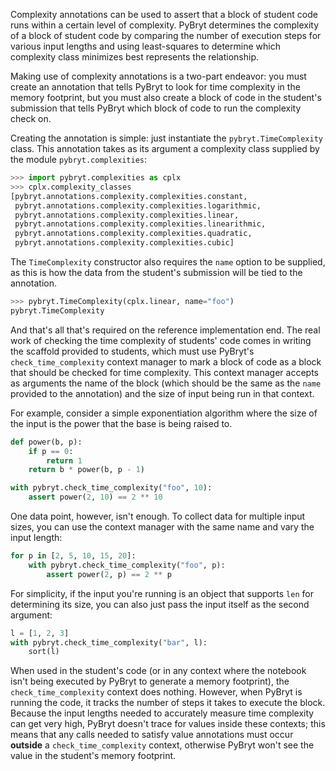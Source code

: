 Complexity annotations can be used to assert that a block of student code runs within a certain level of complexity. PyBryt determines the complexity of a block of student code by comparing the number of execution steps for various input lengths and using least-squares to determine which complexity class minimizes best represents the relationship.

Making use of complexity annotations is a two-part endeavor: you must create an annotation that tells PyBryt to look for time complexity in the memory footprint, but you must also create a block of code in the student's submission that tells PyBryt which block of code to run the complexity check on.

Creating the annotation is simple: just instantiate the `pybryt.TimeComplexity` class. This annotation takes as its argument a complexity class supplied by the module `pybryt.complexities`:


```python
>>> import pybryt.complexities as cplx
>>> cplx.complexity_classes
[pybryt.annotations.complexity.complexities.constant,
 pybryt.annotations.complexity.complexities.logarithmic,
 pybryt.annotations.complexity.complexities.linear,
 pybryt.annotations.complexity.complexities.linearithmic,
 pybryt.annotations.complexity.complexities.quadratic,
 pybryt.annotations.complexity.complexities.cubic]
```

The `TimeComplexity` constructor also requires the `name` option to be supplied, as this is how the data from the student's submission will be tied to the annotation.


```python
>>> pybryt.TimeComplexity(cplx.linear, name="foo")
pybryt.TimeComplexity
```

And that's all that's required on the reference implementation end. The real work of checking the time complexity of students' code comes in writing the scaffold provided to students, which must use PyBryt's `check_time_complexity` context manager to mark a block of code as a block that should be checked for time complexity. This context manager accepts as arguments the name of the block (which should be the same as the `name` provided to the annotation) and the size of input being run in that context.

For example, consider a simple exponentiation algorithm where the size of the input is the power that the base is being raised to.


```python
def power(b, p):
    if p == 0:
        return 1
    return b * power(b, p - 1)

with pybryt.check_time_complexity("foo", 10):
    assert power(2, 10) == 2 ** 10
```

One data point, however, isn't enough. To collect data for multiple input sizes, you can use the context manager with the same name and vary the input length:


```python
for p in [2, 5, 10, 15, 20]:
    with pybryt.check_time_complexity("foo", p):
        assert power(2, p) == 2 ** p
```

For simplicity, if the input you're running is an object that supports `len` for determining its size, you can also just pass the input itself as the second argument:


```python
l = [1, 2, 3]
with pybryt.check_time_complexity("bar", l):
    sort(l)
```

When used in the student's code (or in any context where the notebook isn't being executed by PyBryt to generate a memory footprint), the `check_time_complexity` context does nothing. However, when PyBryt is running the code, it tracks the number of steps it takes to execute the block. Because the input lengths needed to accurately measure time complexity can get very high, PyBryt doesn't trace for values inside these contexts; this means that any calls needed to satisfy value annotations must occur **outside** a `check_time_complexity` context, otherwise PyBryt won't see the value in the student's memory footprint.
